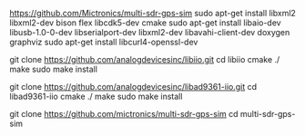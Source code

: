 https://github.com/Mictronics/multi-sdr-gps-sim
sudo apt-get install libxml2 libxml2-dev bison flex libcdk5-dev cmake
sudo apt-get install libaio-dev libusb-1.0-0-dev libserialport-dev libxml2-dev libavahi-client-dev doxygen graphviz
sudo apt-get install libcurl4-openssl-dev

git clone https://github.com/analogdevicesinc/libiio.git
cd libiio
cmake ./
make
sudo make install

git clone https://github.com/analogdevicesinc/libad9361-iio.git
cd libad9361-iio
cmake ./
make
sudo make install

git clone https://github.com/mictronics/multi-sdr-gps-sim
cd multi-sdr-gps-sim
